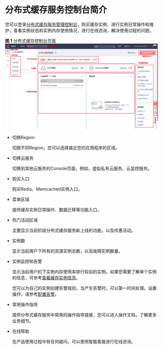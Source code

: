 # 分布式缓存服务控制台简介<a name="ZH-CN_TOPIC_0164539929"></a>

您可以登录[分布式缓存服务管理控制台](https://console.huaweicloud.com/dcs)，购买缓存实例、进行实例日常操作和维护，查看实例状态和实例内存使用情况，进行在线咨询，解决使用过程的问题。

**图 1**  分布式缓存控制台页面<a name="fig10347352124712"></a>  
![](figures/分布式缓存控制台页面.png "分布式缓存控制台页面")

-   切换Region

    切换不同Region，您可以选择接近您的应用程序的区域。

-   切换云服务

    切换到其他云服务的Console页面，例如，虚拟私有云服务、云监控服务。

-   购买入口

    购买Redis、Memcached实例入口。

-   菜单区域

    提供缓存实例日常操作、数据迁移等功能入口。

-   热门活动区域

    主要显示当前阶段分布式缓存服务新上线的功能，以及优惠活动。

-   实例数

    显示当前用户下所有的资源实例总数，以及故障实例数量。

-   实例监控和告警

    显示当前用户的下实例内存使用率排行较前的实例。如果您需要了解单个实例的信息，可参考[查看缓存实例信息](查看缓存实例信息.md)。

    您可以为自己的实例创建告警规则，当产生告警时，可以第一时间处理。设置操作，请参考[配置告警](配置告警.md)。

-   常用操作指导

    提供分布式缓存服务中常用的操作指导链接，您可以进入操作文档，了解更多业务细节。

-   在线帮助

    在产品使用过程中有任何疑问，可以使用智能客服进行在线咨询。


